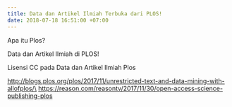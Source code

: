 ```yaml
---
title: Data dan Artikel Ilmiah Terbuka dari PLOS!
date: 2018-07-18 16:51:00 +07:00
---
```


Apa itu Plos?

Data dan Artikel Ilmiah di PLOS!

Lisensi CC pada Data dan Artikel Ilmiah Plos

http://blogs.plos.org/plos/2017/11/unrestricted-text-and-data-mining-with-allofplos/\
https://reason.com/reasontv/2017/11/30/open-access-science-publishing-plos